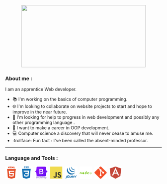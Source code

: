 <div align="center">
  <img src="https://en.touhouwiki.net/images/thumb/6/6d/28F_render.png/400px-28F_render.png" width="400" height="200"/>
</div>

<!--**Nitro-Calculus/Nitro-Calculus** is a ✨ _special_ ✨ repository because its `README.md` (this file) appears on your GitHub profile.-->

### About me :

I am an apprentice Web developer.

- :books: I'm working on the basics of computer programming.
- :globe_with_meridians: I'm looking to collaborate on website projects to start and hope to improve in the near future.
- :mag_right: I'm looking for help to progress in web development and possibly any other programming language .
- :dart: I want to make a career in OOP development.
- :computer: Computer science a discovery that will never cease to amuse me.
- :trollface: Fun fact : I've been called the absent-minded professor.
---
### Language and Tools :

<div>
<img src ="https://github.com/devicons/devicon/blob/master/icons/html5/html5-plain-wordmark.svg" 
     title="HTML" **alt="HTML" width="40" height="40"/>&nbsp;
<img src ="https://github.com/devicons/devicon/blob/master/icons/css3/css3-plain-wordmark.svg" 
     title="CSS" **alt="CSS" width="40" height="40"/>&nbsp;
<img src ="https://github.com/devicons/devicon/blob/master/icons/bootstrap/bootstrap-original-wordmark.svg" 
     title="Bootstrap" **alt="Bootstrap" width="40" height="40"/>&nbsp;
<img src ="https://github.com/devicons/devicon/blob/master/icons/javascript/javascript-original.svg" 
     title="JavaScript" **alt="JavaScript" width="40" height="40"/>&nbsp;
<img src ="https://github.com/devicons/devicon/blob/master/icons/jquery/jquery-plain-wordmark.svg" 
     title="JQuery" **alt="JQuery" width="40" height="40"/>&nbsp;
<img src ="https://github.com/devicons/devicon/blob/master/icons/nodejs/nodejs-plain-wordmark.svg"
     title="Nodejs" **alt="Nodejs" width="40" height="40"/>&nbsp;
<img src ="https://github.com/devicons/devicon/blob/master/icons/git/git-original.svg"
     title="Git" **alt="Git" width="40" height="40"/>&nbsp;
<img src ="https://github.com/devicons/devicon/blob/master/icons/angularjs/angularjs-plain.svg"
     title="Angular" **alt="Angular" width="40" height="40"/>
 
</div>

